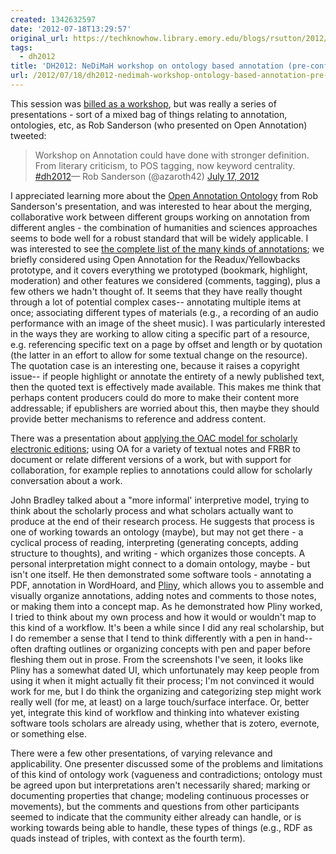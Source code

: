 ```yaml
---
created: 1342632597
date: '2012-07-18T13:29:57'
original_url: https://techknowhow.library.emory.edu/blogs/rsutton/2012/07/18/dh2012-nedimah-workshop-ontology-based-annotation-pre-conference
tags:
  - dh2012
title: 'DH2012: NeDiMaH workshop on ontology based annotation (pre-conference)'
url: /2012/07/18/dh2012-nedimah-workshop-ontology-based-annotation-pre-conference/
---
```



This session was [billed as a workshop](http://www.dh2012.uni-hamburg.de/conference/programme/pre-conference-workshops/), but was really a series of presentations - sort of a mixed bag of things relating to annotation, ontologies, etc, as Rob Sanderson (who presented on  Open Annotation) tweeted:

>Workshop on Annotation could have done with stronger definition. From literary criticism, to POS tagging, now keyword centrality. [#dh2012](https://twitter.com/search/%2523dh2012)— Rob Sanderson (@azaroth42) [July 17, 2012](https://twitter.com/azaroth42/status/225167888137469952)


I appreciated learning more about the [Open Annotation Ontology](http://www.w3.org/community/openannotation/) from Rob Sanderson's presentation, and was interested to hear about the merging, collaborative work between different groups working on annotation from different angles - the combination of humanities and sciences approaches seems to bode well for a robust standard that will be widely applicable.  I was interested to see [the complete list of the many kinds of annotations](http://openannotation.org/spec/extension/#AnnotationClass); we briefly considered using Open Annotation for the Readux/Yellowbacks prototype, and it covers everything we prototyped (bookmark, highlight, moderation) and other features we considered (comments, tagging), plus a few others we hadn't thought of.  It seems that they have really thought through a lot of potential complex cases-- annotating multiple items at once; associating different types of materials (e.g., a recording of an audio performance with an image of the sheet music).  I was particularly interested in the ways they are working to allow citing a specific part of a resource, e.g. referencing specific text on a page by offset and length or by quotation (the latter in an effort to allow for some textual change on the resource).  The quotation case is an interesting one, because it raises a copyright issue-- if people highlight or annotate the entirety of a newly published text, then the quoted text is effectively made available.  This makes me think that perhaps content producers could do more to make their content more addressable; if epublishers are worried about this, then maybe they should provide better mechanisms to reference and address content.

There was a presentation about [applying the OAC model for scholarly electronic editions](http://itee.uq.edu.au/~eresearch/projects/austese/); using OA for a variety of textual notes and FRBR to document or relate different versions of a work, but with support for collaboration, for example replies to annotations could allow for scholarly conversation about a work.

John Bradley talked about a "more informal' interpretive model, trying to think about the scholarly process and what scholars actually want to produce at the end of their research process.  He suggests that process is one of working towards an ontology (maybe), but may not get there - a cyclical process of reading, interpreting (generating concepts, adding structure to thoughts), and writing - which organizes those concepts.  A personal interpretation might connect to a domain ontology, maybe - but isn't one itself.  He then demonstrated some software tools - annotating a PDF, annotation in WordHoard, and [Pliny](http://pliny.cch.kcl.ac.uk/), which allows you to assemble and visually organize annotations, adding notes and comments to those notes, or making them into a concept map.  As he demonstrated how Pliny worked, I tried to think about my own process and how it would or wouldn't map to this kind of a workflow.  It's been a while since I did any real scholarship, but I do remember a sense that I tend to think differently with a pen in hand-- often drafting outlines or organizing concepts with pen and paper before fleshing them out in prose.  From the screenshots I've seen, it looks like Pliny has a somewhat dated UI, which unfortunately may keep people from using it when it might actually fit their process; I'm not convinced it would work for me, but I do think the organizing and categorizing step might work really well (for me, at least) on a large touch/surface interface.  Or, better yet, integrate this kind of workflow and thinking into whatever existing software tools scholars are already using, whether that is zotero, evernote, or something else.

There were a few other presentations, of varying relevance and applicability.  One presenter discussed some of the problems and limitations of this kind of ontology work (vagueness and contradictions; ontology must be agreed upon but interpretations aren't necessarily shared; marking or documenting properties that change; modeling continuous processes or movements), but the comments and questions from other participants seemed to indicate that the community either already can handle, or is working towards being able to handle, these types of things (e.g., RDF as quads instead of triples, with context as the fourth term).